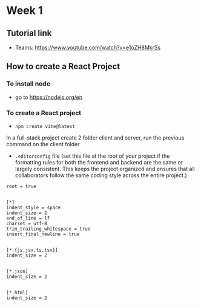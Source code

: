 # Week 1

## Tutorial link
- Teams: https://www.youtube.com/watch?v=e1oZH8MkrSs

## How to create a React Project

### To install node
- go to https://nodejs.org/en

### To create a React project
- ```npm create vite@latest```

In a full-stack project create 2 folder client and server, run the previous command on the client folder

- ```.editorconfig``` file (set this file at the root of your project if the formatting rules for both the frontend and backend are the same or largely consistent. This keeps the project organized and ensures that all collaborators follow the same coding style across the entire project.)

```
root = true


[*]
indent_style = space
indent_size = 2
end_of_line = lf
charset = utf-8
trim_trailing_whitespace = true
insert_final_newline = true


[*.{js,jsx,ts,tsx}]
indent_size = 2


[*.json]
indent_size = 2


[*.html]
indent_size = 2
```
